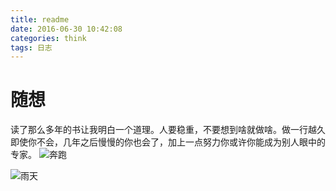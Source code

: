 ```yaml
---
title: readme
date: 2016-06-30 10:42:08
categories: think
tags: 日志
---
```

# 随想


读了那么多年的书让我明白一个道理。人要稳重，不要想到啥就做啥。做一行越久即使你不会，几年之后慢慢的你也会了，加上一点努力你或许你能成为别人眼中的专家。
![奔跑][1]

![雨天][2]


  [1]: https://github.com/murainy/murainy.github.io/blob/gh-pages/murainy.github.io/12.png?raw=true
  [2]: https://github.com/murainy/murainy.github.io/blob/gh-pages/murainy.github.io/6700S.jpg?raw=true